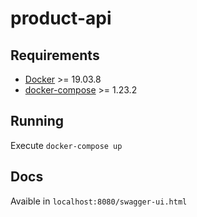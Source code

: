 # product-api

## Requirements

- [Docker](https://docs.docker.com/engine/install/ubuntu/) >= 19.03.8
- [docker-compose](https://docs.docker.com/compose/install) >= 1.23.2

## Running

Execute `docker-compose up`

## Docs

Avaible in `localhost:8080/swagger-ui.html`
